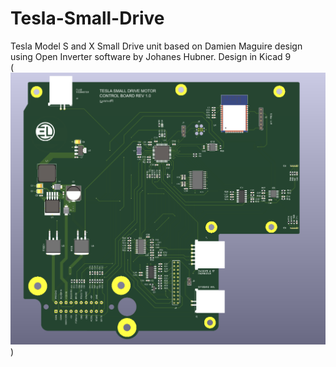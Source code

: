 # Tesla-Small-Drive

Tesla Model S and X Small Drive unit based on Damien Maguire design using Open Inverter software by Johanes Hubner. Design in Kicad 9
<br>
(![Design/M3DUBoard_V1.jpg](https://github.com/peakon28/Tesla-Small-Drive/blob/main/Tesla%20board%202.png))

<br>